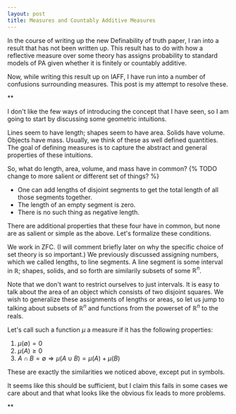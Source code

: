 ```yaml
---
layout: post
title: Measures and Countably Additive Measures
---
```


In the course of writing up the new Definability of truth paper, I ran into a result that has not been written up.
This result has to do with how a reflective measure over some theory has assigns probability to standard models of PA given whether it is finitely or countably additive.

Now, while writing this result up on IAFF, I have run into a number of confusions surrounding measures. This post is my attempt to resolve these.

**

I don't like the few ways of introducing the concept that I have seen, so I am going to start by discussing some geometric intuitions.

Lines seem to have length; shapes seem to have area. Solids have volume. Objects have mass.
Usually, we think of these as well defined quantities.
The goal of defining measures is to capture the abstract and general properties of these intuitions.

So, what do length, area, volume, and mass have in common?
{% TODO change to more salient or different set of things? %}

* One can add lengths of disjoint segments to get the total length of all those segments together.
* The length of an empty segment is zero.
* There is no such thing as negative length.

There are additional properties that these four have in common, but none are as salient or simple as the above.
Let's formalize these conditions.

We work in ZFC. (I will comment briefly later on why the specific choice of set theory is so important.)
We previously discussed assigning numbers, which we called lengths, to line segments.
A line segment is some interval in $\mathbb{R}$; shapes, solids, and so forth are similarily subsets of some $\mathbb{R}^n$.

Note that we don't want to restrict ourselves to just intervals.
It is easy to talk about the area of an object which consists of two disjoint squares.
We wish to generalize these assignments of lengths or areas, so let us jump to talking about subsets of $\mathbb{R}^n$ and functions from the powerset of $\mathbb{R}^n$ to the reals.

Let's call such a function $\mu$ a measure if it has the following properties:

1. $\mu(\emptyset)=0$
2. $\mu(A)\geq 0$
3. $A\cap B=\emptyset \Rightarrow \mu(A\cup B)=\mu(A)+\mu(B)$

These are exactly the similarities we noticed above, except put in symbols.

It seems like this should be sufficient, but I claim this fails in some cases we care about and that what looks like the obvious fix leads to more problems.

**


